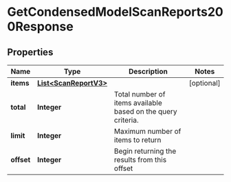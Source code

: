 

# GetCondensedModelScanReports200Response


## Properties

| Name | Type | Description | Notes |
|------------ | ------------- | ------------- | -------------|
|**items** | [**List&lt;ScanReportV3&gt;**](ScanReportV3.md) |  |  [optional] |
|**total** | **Integer** | Total number of items available based on the query criteria. |  |
|**limit** | **Integer** | Maximum number of items to return |  |
|**offset** | **Integer** | Begin returning the results from this offset |  |




